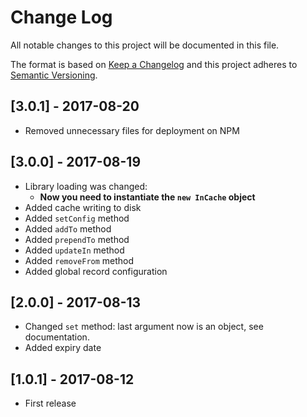 # Change Log
All notable changes to this project will be documented in this file.

The format is based on [Keep a Changelog](http://keepachangelog.com/)
and this project adheres to [Semantic Versioning](http://semver.org/).

## [3.0.1] - 2017-08-20
- Removed unnecessary files for deployment on NPM

## [3.0.0] - 2017-08-19
- Library loading was changed:
    - **Now you need to instantiate the `new InCache` object**
- Added cache writing to disk
- Added `setConfig` method
- Added `addTo` method
- Added `prependTo` method
- Added `updateIn` method
- Added `removeFrom` method
- Added global record configuration

## [2.0.0] - 2017-08-13
- Changed `set` method: last argument now is an object, see documentation.
- Added expiry date

## [1.0.1] - 2017-08-12
- First release